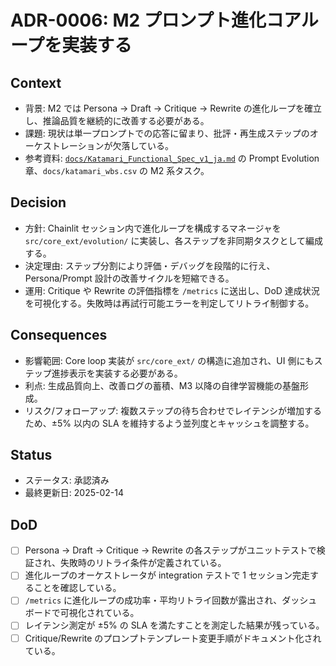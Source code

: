 # ADR-0006: M2 プロンプト進化コアループを実装する

## Context
- 背景: M2 では Persona → Draft → Critique → Rewrite の進化ループを確立し、推論品質を継続的に改善する必要がある。
- 課題: 現状は単一プロンプトでの応答に留まり、批評・再生成ステップのオーケストレーションが欠落している。
- 参考資料: [`docs/Katamari_Functional_Spec_v1_ja.md`](../Katamari_Functional_Spec_v1_ja.md) の Prompt Evolution 章、`docs/katamari_wbs.csv` の M2 系タスク。

## Decision
- 方針: Chainlit セッション内で進化ループを構成するマネージャを `src/core_ext/evolution/` に実装し、各ステップを非同期タスクとして編成する。
- 決定理由: ステップ分割により評価・デバッグを段階的に行え、Persona/Prompt 設計の改善サイクルを短縮できる。
- 運用: Critique や Rewrite の評価指標を `/metrics` に送出し、DoD 達成状況を可視化する。失敗時は再試行可能エラーを判定してリトライ制御する。

## Consequences
- 影響範囲: Core loop 実装が `src/core_ext/` の構造に追加され、UI 側にもステップ進捗表示を実装する必要がある。
- 利点: 生成品質向上、改善ログの蓄積、M3 以降の自律学習機能の基盤形成。
- リスク/フォローアップ: 複数ステップの待ち合わせでレイテンシが増加するため、±5% 以内の SLA を維持するよう並列度とキャッシュを調整する。

## Status
- ステータス: 承認済み
- 最終更新日: 2025-02-14

## DoD
- [ ] Persona → Draft → Critique → Rewrite の各ステップがユニットテストで検証され、失敗時のリトライ条件が定義されている。
- [ ] 進化ループのオーケストレータが integration テストで 1 セッション完走することを確認している。
- [ ] `/metrics` に進化ループの成功率・平均リトライ回数が露出され、ダッシュボードで可視化されている。
- [ ] レイテンシ測定が ±5% の SLA を満たすことを測定した結果が残っている。
- [ ] Critique/Rewrite のプロンプトテンプレート変更手順がドキュメント化されている。
